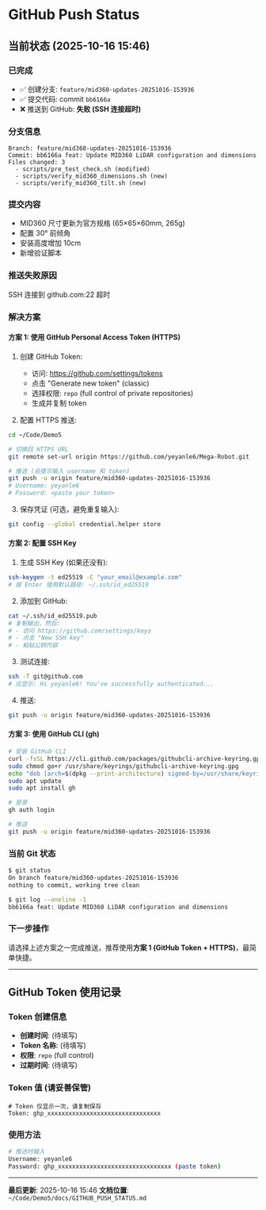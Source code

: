 # GitHub Push Status

## 当前状态 (2025-10-16 15:46)

### 已完成
- ✅ 创建分支: `feature/mid360-updates-20251016-153936`
- ✅ 提交代码: commit `bb6166a`
- ❌ 推送到 GitHub: **失败 (SSH 连接超时)**

### 分支信息
```
Branch: feature/mid360-updates-20251016-153936
Commit: bb6166a feat: Update MID360 LiDAR configuration and dimensions
Files changed: 3
  - scripts/pre_test_check.sh (modified)
  - scripts/verify_mid360_dimensions.sh (new)
  - scripts/verify_mid360_tilt.sh (new)
```

### 提交内容
- MID360 尺寸更新为官方规格 (65×65×60mm, 265g)
- 配置 30° 前倾角
- 安装高度增加 10cm
- 新增验证脚本

### 推送失败原因
SSH 连接到 github.com:22 超时

### 解决方案

#### 方案 1: 使用 GitHub Personal Access Token (HTTPS)

1. 创建 GitHub Token:
   - 访问: https://github.com/settings/tokens
   - 点击 "Generate new token" (classic)
   - 选择权限: `repo` (full control of private repositories)
   - 生成并复制 token

2. 配置 HTTPS 推送:
```bash
cd ~/Code/Demo5

# 切换回 HTTPS URL
git remote set-url origin https://github.com/yeyanle6/Mega-Robot.git

# 推送 (会提示输入 username 和 token)
git push -u origin feature/mid360-updates-20251016-153936
# Username: yeyanle6
# Password: <paste your token>
```

3. 保存凭证 (可选，避免重复输入):
```bash
git config --global credential.helper store
```

#### 方案 2: 配置 SSH Key

1. 生成 SSH Key (如果还没有):
```bash
ssh-keygen -t ed25519 -C "your_email@example.com"
# 按 Enter 使用默认路径: ~/.ssh/id_ed25519
```

2. 添加到 GitHub:
```bash
cat ~/.ssh/id_ed25519.pub
# 复制输出，然后:
# - 访问 https://github.com/settings/keys
# - 点击 "New SSH key"
# - 粘贴公钥内容
```

3. 测试连接:
```bash
ssh -T git@github.com
# 应显示: Hi yeyanle6! You've successfully authenticated...
```

4. 推送:
```bash
git push -u origin feature/mid360-updates-20251016-153936
```

#### 方案 3: 使用 GitHub CLI (gh)

```bash
# 安装 GitHub CLI
curl -fsSL https://cli.github.com/packages/githubcli-archive-keyring.gpg | sudo dd of=/usr/share/keyrings/githubcli-archive-keyring.gpg
sudo chmod go+r /usr/share/keyrings/githubcli-archive-keyring.gpg
echo "deb [arch=$(dpkg --print-architecture) signed-by=/usr/share/keyrings/githubcli-archive-keyring.gpg] https://cli.github.com/packages stable main" | sudo tee /etc/apt/sources.list.d/github-cli.list > /dev/null
sudo apt update
sudo apt install gh

# 登录
gh auth login

# 推送
git push -u origin feature/mid360-updates-20251016-153936
```

### 当前 Git 状态
```bash
$ git status
On branch feature/mid360-updates-20251016-153936
nothing to commit, working tree clean

$ git log --oneline -1
bb6166a feat: Update MID360 LiDAR configuration and dimensions
```

### 下一步操作
请选择上述方案之一完成推送，推荐使用**方案 1 (GitHub Token + HTTPS)**，最简单快捷。

---

## GitHub Token 使用记录

### Token 创建信息
- **创建时间**: (待填写)
- **Token 名称**: (待填写)
- **权限**: `repo` (full control)
- **过期时间**: (待填写)

### Token 值 (请妥善保管)
```
# Token 仅显示一次，请复制保存
Token: ghp_xxxxxxxxxxxxxxxxxxxxxxxxxxxxxxxx
```

### 使用方法
```bash
# 推送时输入
Username: yeyanle6
Password: ghp_xxxxxxxxxxxxxxxxxxxxxxxxxxxxxxxx (paste token)
```

---

**最后更新**: 2025-10-16 15:46
**文档位置**: `~/Code/Demo5/docs/GITHUB_PUSH_STATUS.md`
